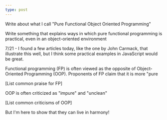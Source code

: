 ```yaml
---
type: post
---
```


Write about what I call "Pure Functional Object Oriented Programming"

Write something that explains ways in which pure functional programming is practical, even in an object-oriented environment

7/21 - I found a few articles today, like the one by John Carmack, that illustrate this well, but I think some practical examples in JavaScript would be great.

Functional programming (FP) is often viewed as the opposite of Object-Oriented Programming (OOP). Proponents of FP claim that it is more "pure

[List common praise for FP]

OOP is often criticized as "impure" and "unclean"

[List common criticisms of OOP]

But I'm here to show that they can live in harmony!